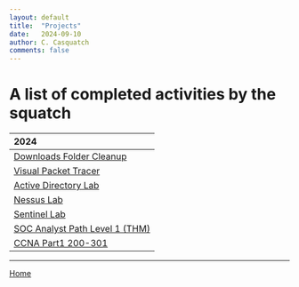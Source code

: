 ```yaml
---
layout: default
title:  "Projects"
date:   2024-09-10
author: C. Casquatch
comments: false
---
```


# A list of completed activities by the squatch

| 2024              |
|:------------------|
| [Downloads Folder Cleanup](_posts/Projects/Python/2024-03-01-Download-file-cleanup.md) |
| [Visual Packet Tracer](_posts/Projects/Python/2024-03-05-Visual-Packet_tracer.md) |
| [Active Directory Lab](_posts/Projects/2024-03-10-ActiveDirectoryLab.md) |
| [Nessus Lab](_posts/Projects/2024-03-21-NessusLab.md) |
| [Sentinel Lab](_posts/Projects/2024-04-20-SentinelSIEMLab.md) |
| [SOC Analyst Path Level 1 (THM)](_posts/Projects/2024-03-12-THMSOCLVL1Path.md) |
| [CCNA Part1 200-301](_posts/Projects/2024-12-14-CCNA_part1.md) |

* * *
[Home](./index.md)
